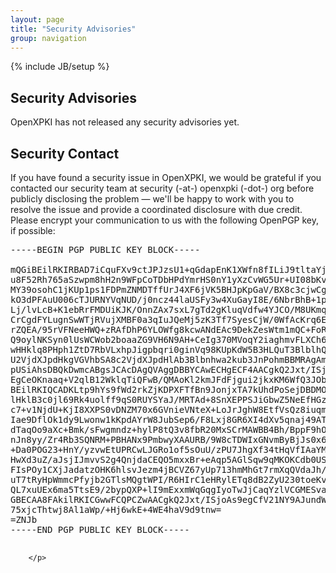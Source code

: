 ```yaml
---
layout: page
title: "Security Advisories"
group: navigation
---
```

{% include JB/setup %}


<h2>Security Advisories</h2>
<p>
OpenXPKI has not released any security advisories yet.
</p>

<h2>Security Contact</h2>
<p>
If you have found a security issue in OpenXPKI, we would be grateful if you contacted our security team at security (-at-) openxpki (-dot-) org before publicly disclosing the problem &#8212; we'll be happy to work with you to resolve the issue and provide a coordinated disclosure with due credit. Please encrypt your communication to us with the following OpenPGP key, if possible:

<pre>
-----BEGIN PGP PUBLIC KEY BLOCK-----

mQGiBEilRKIRBAD7iCquFXv9ctJPJzsU1+qGdapEnK1XWfn8fILiJ9tltaYjqBKO
u8F52Rh765aSzwpm8hH2n9WFpCoTDbHPdYmrHS0nY1yXzCvWG5Ur+UI08bKvsaUY
MY39osohC1jKUp1ps1FDPmZNMDTffUrJ4XF6jVK5BHJpKpGaV/BX8c3cjwCg1t3q
kO3dPFAuU006cTJURNYVqNUD/j0ncz44laUSFy3w4XuGayI8E/6NbrBhB+1pCFDw
Lj/lvLcB+K1ebRrFMDUiKJK/OnnZAx7sxL7gTd2gKluqVdfw4YJCO/M8UKmqfsqN
CrCgdFYLugnSwWTjRVujXMBF0a3qIuJQeMj5zK3Tf7SyesCjW/0WfAcKrq6E8tWZ
rZQEA/95rVFNeeHWQ+zRAfDhP6YLOWfg8kcwANdEAc9DekZesWtm1mQC+FoRTjgu
Q9oylNKSyn0lUsWCWob2boaaZG9VH6N9AH+CeIg370MVoqY2iaghmvFLXCh6Exnc
wHHklq8PHph1ZtD7RbVLxhpJigpbqri0ginVq98KUpKdW5B3HLQuT3BlblhQS0kg
U2VjdXJpdHkgVGVhbSA8c2VjdXJpdHlAb3Blbnhwa2kub3JnPohmBBMRAgAmBQJI
pUSiAhsDBQkDwmcABgsJCAcDAgQVAggDBBYCAwECHgECF4AACgkQ2Jxt/ISjoAsD
EgCeOKnaaq+V2qlB12WklqTiQFwB/QMAoKl2kmJFdFjgui2jkxKM6WfQ3JObuQIN
BEilRKIQCADKLtp9hYs9fWd2rkZjKDPXFTfBn9JonjxTA7kUhdPoSejDBDMOP73g
lHklB3c0jl69Rk4uolff9qS0RUYSYaJ/MRTAd+8SnXEPPSJiGbwZ5NeEfHGzj+d9
c7+v1NjdU+KjI8XXPS0vDNZM70x6GVnieVNteX+LoJrJghW8EtfVsQz8iuqmf0oV
Iae9DflOk1dy9Lwonw1kKpdAYrW8JubSep6/F8Lxj8GR6XI4dXv5qnaj49ATlfYM
dTaqOo9aXc+Bmk/sFwgmndz+hylP8tQ3v8fbR20MxSCrMAWBB4Bh/BppF9hODyxx
nJn8yy/Zr4Rb3SQNRM+PBHANx9PmbwyXAAURB/9W8cTDWIxGNvmByBjJs0x6hsaM
+Da0POG23+HnY/yzvwEtUPRCwLJGRo1of5sOuU/zPU7JhgXf34tHqVfIAaYMzf9W
HwXd3uZ/aJsjIJmvvS2g4QnjdaCEQO5mxxBr+eAqp5AGlSqw9qMKOKCdb0USa2RG
FIsPOy1CXjJadatzOHK6hlsvJezm4jBCVZ67yUp713hmMhGt7rmXqQVdaJh/FQkD
uT7tRyHpWmmcPfyjb2GTlsMQgtWPI/R6HIrC1eHRylETq8dB2ZyU230toeKvized
QL7xuUEx6ma5TtsE9/2bypQXP+lI9mExxmWqGqgIyoTwJjCaqYzlVCGMESvaiE4E
GBECAA8FAkilRKICGwwFCQPCZwAACgkQ2Jxt/ISjoAs9egCfV21NY9AJundWBFP0
75xjcThtwj8Al1aWp/+Hj6wkE+4WE4haV9d9tnw=
=ZNJb
-----END PGP PUBLIC KEY BLOCK-----
        </pre>
        </p>
